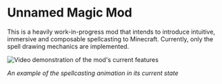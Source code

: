 # Unnamed Magic Mod
This is a heavily work-in-progress mod that intends to introduce intuitive, immersive and composable spellcasting to Minecraft. 
Currently, only the spell drawing mechanics are implemented.

![Video demonstration of the mod's current features](https://i.imgur.com/YKIkRHI.gif)

_An example of the spellcasting animation in its current state_
